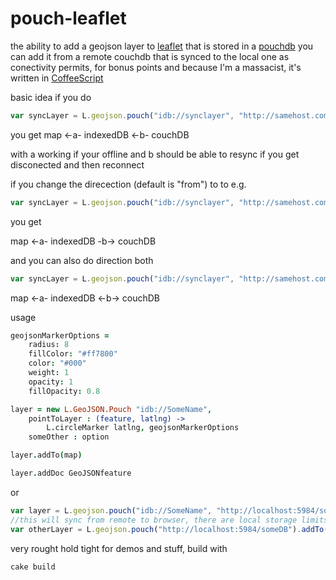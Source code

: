 pouch-leaflet
===
the ability to add a geojson layer to [leaflet](http://leafletjs.com/) that is stored in a [pouchdb](http://pouchdb.com/) you can add it from a remote couchdb that is synced to the local one as conectivity permits, for bonus points and because I'm a massacist, it's written in [CoffeeScript](http://coffeescript.org/)

basic idea if you do 

```javascript
var syncLayer = L.geojson.pouch("idb://synclayer", "http://samehost.com/someDB", {leaflet: "options"}).addTo(map)
```
you get
map <-a- indexedDB <-b- couchDB

with a working if your offline and b should be able to resync if you get disconected and then reconnect

if you change the direcection (default is "from") to to e.g.

```javascript
var syncLayer = L.geojson.pouch("idb://synclayer", "http://samehost.com/someDB", {direction: "to"}).addTo(map)
```
you get

map <-a- indexedDB -b-> couchDB

and you can also do direction both

```javascript
var syncLayer = L.geojson.pouch("idb://synclayer", "http://samehost.com/someDB", {direction: "both"}).addTo(map)
```
map <-a- indexedDB <-b-> couchDB

usage
```coffeescript
geojsonMarkerOptions = 
    radius: 8
    fillColor: "#ff7800"
    color: "#000"
    weight: 1
    opacity: 1
    fillOpacity: 0.8

layer = new L.GeoJSON.Pouch "idb://SomeName", 
	pointToLayer : (feature, latlng) ->
        L.circleMarker latlng, geojsonMarkerOptions
    someOther : option

layer.addTo(map)

layer.addDoc GeoJSONfeature
```
or
```javascript
var layer = L.geojson.pouch("idb://SomeName", "http://localhost:5984/someDB").addTo(map)
//this will sync from remote to browser, there are local storage limits, you could also just do
var otherLayer = L.geojson.pouch("http://localhost:5984/someDB").addTo(map)
```
very rought hold tight for demos and stuff, build with

```bash
cake build
```